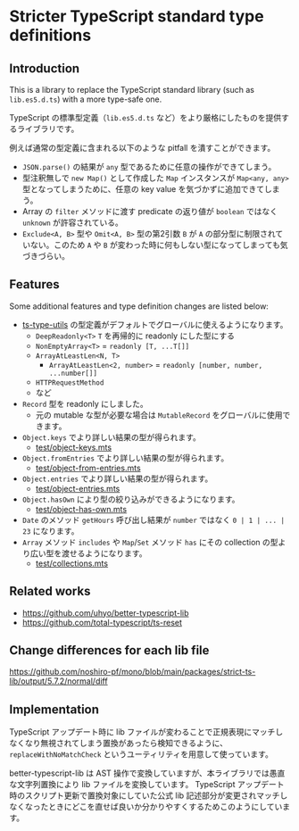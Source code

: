 # Stricter TypeScript standard type definitions

## Introduction

This is a library to replace the TypeScript standard library (such as `lib.es5.d.ts`) with a more type-safe one.

TypeScript の標準型定義（`lib.es5.d.ts` など）をより厳格にしたものを提供するライブラリです。

例えば通常の型定義に含まれる以下のような pitfall を潰すことができます。

-   `JSON.parse()` の結果が `any` 型であるために任意の操作ができてしまう。
-   型注釈無しで `new Map()` として作成した `Map` インスタンスが `Map<any, any>` 型となってしまうために、任意の key value を気づかずに追加できてしまう。
-   Array の `filter` メソッドに渡す predicate の返り値が `boolean` ではなく `unknown` が許容されている。
-   `Exclude<A, B>` 型や `Omit<A, B>` 型の第2引数 `B` が `A` の部分型に制限されていない。このため `A` や `B` が変わった時に何もしない型になってしまっても気づきづらい。

## Features

Some additional features and type definition changes are listed below:

-   [ts-type-utils](https://github.com/noshiro-pf/mono/blob/main/packages/ts-type-utils) の型定義がデフォルトでグローバルに使えるようになります。
    -   `DeepReadonly<T>` `T` を再帰的に readonly にした型にする
    -   `NonEmptyArray<T>` = `readonly [T, ...T[]]`
    -   `ArrayAtLeastLen<N, T>`
        -   `ArrayAtLeastLen<2, number>` = `readonly [number, number, ...number[]]`
    -   `HTTPRequestMethod`
    -   など
-   `Record` 型を readonly にしました。
    -   元の mutable な型が必要な場合は `MutableRecord` をグローバルに使用できます。
-   `Object.keys` でより詳しい結果の型が得られます。
    -   [test/object-keys.mts](https://github.com/noshiro-pf/mono/blob/main/packages/strict-ts-lib/output/5.7.2/normal/test/object-keys.mts)
-   `Object.fromEntries` でより詳しい結果の型が得られます。
    -   [test/object-from-entries.mts](https://github.com/noshiro-pf/mono/blob/main/packages/strict-ts-lib/output/5.7.2/normal/test/object-from-entries.mts)
-   `Object.entries` でより詳しい結果の型が得られます。
    -   [test/object-entries.mts](https://github.com/noshiro-pf/mono/blob/main/packages/strict-ts-lib/output/5.7.2/normal/test/object-entries.mts)
-   `Object.hasOwn` により型の絞り込みができるようになります。
    -   [test/object-has-own.mts](https://github.com/noshiro-pf/mono/blob/main/packages/strict-ts-lib/output/5.7.2/normal/test/object-has-own.mts)
-   `Date` のメソッド `getHours` 呼び出し結果が `number` ではなく `0 | 1 | ... | 23` になります。
-   `Array` メソッド `includes` や `Map`/`Set` メソッド `has` にその collection の型より広い型を渡せるようになります。
    -   [test/collections.mts](https://github.com/noshiro-pf/mono/blob/main/packages/strict-ts-lib/output/5.7.2/normal/test/collections.mts)

## Related works

-   https://github.com/uhyo/better-typescript-lib
-   https://github.com/total-typescript/ts-reset

## Change differences for each lib file

https://github.com/noshiro-pf/mono/blob/main/packages/strict-ts-lib/output/5.7.2/normal/diff

## Implementation

TypeScript アップデート時に lib ファイルが変わることで正規表現にマッチしなくなり無視されてしまう置換があったら検知できるように、 `replaceWithNoMatchCheck` というユーティリティを用意して使っています。

better-typescript-lib は AST 操作で変換していますが、本ライブラリでは愚直な文字列置換により lib ファイルを変換しています。 TypeScript アップデート時のスクリプト更新で置換対象にしていた公式 lib 記述部分が変更されマッチしなくなったときにどこを直せば良いか分かりやすくするためこのようにしています。
